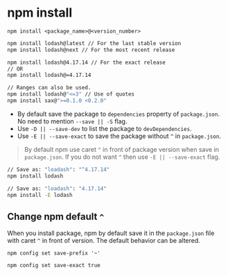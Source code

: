 # npm install

`npm install <package_name>@<version_number>`

```bash
npm install lodash@latest // For the last stable version
npm install lodash@next // For the most recent release

npm install lodash@4.17.14 // For the exact release
// OR
npm install lodash@=4.17.14

// Ranges can also be used.
npm install lodash@"<=3" // Use of quotes
npm install sax@">=0.1.0 <0.2.0"
```

- By default save the package to `dependencies` property of `package.json`. No need to mention `--save || -S` flag.
- Use `-D || --save-dev` to list the package to `devDependencies`.
- Use `-E || --save-exact` to save the package without `^` in `package.json`.

> By default npm use caret `^` in front of package version when save in `package.json`. If you do not want `^` then use `-E || --save-exact` flag.

```bash
// Save as: "loadash": "^4.17.14"
npm install lodash

// Save as: "loadash": "4.17.14"
npm install -E lodash
```

## Change npm default `^`

When you install package, npm by default save it in the `package.json` file with caret `^` in front of version. The default behavior can be altered.

`npm config set save-prefix '~'`

`npm config set save-exact true`
